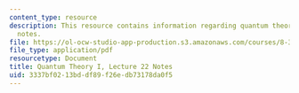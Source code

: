 ```yaml
---
content_type: resource
description: This resource contains information regarding quantum theory I, lecture
  notes.
file: https://ol-ocw-studio-app-production.s3.amazonaws.com/courses/8-321-quantum-theory-i-fall-2017/3337bf0213bddf89f26edb73178da0f5_MIT8_321F17_lec22.pdf
file_type: application/pdf
resourcetype: Document
title: Quantum Theory I, Lecture 22 Notes
uid: 3337bf02-13bd-df89-f26e-db73178da0f5
---
```


